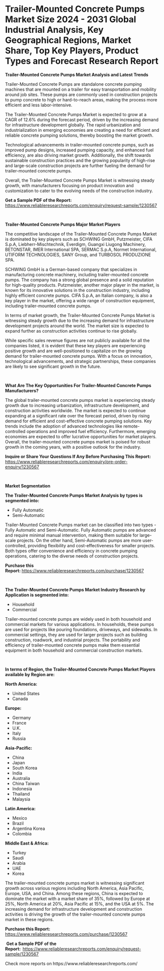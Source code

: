 <p><h1>Trailer-Mounted Concrete Pumps Market Size 2024 - 2031 Global Industrial Analysis, Key Geographical Regions, Market Share, Top Key Players, Product Types and Forecast Research Report</h1></p><p><strong>Trailer-Mounted Concrete Pumps Market Analysis and Latest Trends</strong></p>
<p><p>Trailer-Mounted Concrete Pumps are standalone concrete pumping machines that are mounted on a trailer for easy transportation and mobility around job sites. These pumps are commonly used in construction projects to pump concrete to high or hard-to-reach areas, making the process more efficient and less labor-intensive.</p><p>The Trailer-Mounted Concrete Pumps Market is expected to grow at a CAGR of 12.6% during the forecast period, driven by the increasing demand for infrastructure development globally. The rapid urbanization and industrialization in emerging economies are creating a need for efficient and reliable concrete pumping solutions, thereby boosting the market growth.</p><p>Technological advancements in trailer-mounted concrete pumps, such as improved pump designs, increased pumping capacity, and enhanced fuel efficiency, are also driving market growth. Additionally, the shift towards sustainable construction practices and the growing popularity of high-rise and large-scale construction projects are further fueling the demand for trailer-mounted concrete pumps.</p><p>Overall, the Trailer-Mounted Concrete Pumps Market is witnessing steady growth, with manufacturers focusing on product innovation and customization to cater to the evolving needs of the construction industry.</p></p>
<p><strong>Get a Sample PDF of the Report:&nbsp;</strong> <a href="https://www.reliableresearchreports.com/enquiry/request-sample/1230567">https://www.reliableresearchreports.com/enquiry/request-sample/1230567</a></p>
<p>&nbsp;</p>
<p><strong>Trailer-Mounted Concrete Pumps Major Market Players</strong></p>
<p><p>The competitive landscape of the Trailer-Mounted Concrete Pumps Market is dominated by key players such as SCHWING GmbH, Putzmeister, CIFA S.p.A, Liebherr-Mischtechnik, Everdigm, Guangxi Liugong Machinery, BETONSTAR, IMER International SPA, SERMAC S.p.A, Normet International, UTIFORM TECHNOLOGIES, SANY Group, and TURBOSOL PRODUZIONE SPA.</p><p>SCHWING GmbH is a German-based company that specializes in manufacturing concrete machinery, including trailer-mounted concrete pumps. The company has a strong global presence and a solid reputation for high-quality products. Putzmeister, another major player in the market, is known for its innovative solutions in the construction industry, including highly efficient concrete pumps. CIFA S.p.A, an Italian company, is also a key player in the market, offering a wide range of construction equipment, including trailer-mounted concrete pumps.</p><p>In terms of market growth, the Trailer-Mounted Concrete Pumps Market is witnessing steady growth due to the increasing demand for infrastructure development projects around the world. The market size is expected to expand further as construction activities continue to rise globally.</p><p>While specific sales revenue figures are not publicly available for all the companies listed, it is evident that these key players are experiencing positive growth and are well-positioned to capitalize on the growing demand for trailer-mounted concrete pumps. With a focus on innovation, technological advancements, and strategic partnerships, these companies are likely to see significant growth in the future.</p></p>
<p>&nbsp;</p>
<p><strong>What Are The Key Opportunities For Trailer-Mounted Concrete Pumps Manufacturers?</strong></p>
<p><p>The global trailer-mounted concrete pumps market is experiencing steady growth due to increasing urbanization, infrastructure development, and construction activities worldwide. The market is expected to continue expanding at a significant rate over the forecast period, driven by rising demand for efficient and cost-effective concrete pumping solutions. Key trends include the adoption of advanced technologies like remote-controlled operations and improved fuel efficiency. Furthermore, emerging economies are expected to offer lucrative opportunities for market players. Overall, the trailer-mounted concrete pumps market is poised for robust growth in the coming years, with a positive outlook for the industry.</p></p>
<p><strong>Inquire or Share Your Questions If Any Before Purchasing This Report:</strong> <a href="https://www.reliableresearchreports.com/enquiry/pre-order-enquiry/1230567">https://www.reliableresearchreports.com/enquiry/pre-order-enquiry/1230567</a></p>
<p>&nbsp;</p>
<p><strong>Market Segmentation</strong></p>
<p><strong>The Trailer-Mounted Concrete Pumps Market Analysis by types is segmented into:</strong></p>
<p><ul><li>Fully Automatic</li><li>Semi-Automatic</li></ul></p>
<p><p>Trailer-Mounted Concrete Pumps market can be classified into two types - Fully Automatic and Semi-Automatic. Fully Automatic pumps are advanced and require minimal manual intervention, making them suitable for large-scale projects. On the other hand, Semi-Automatic pumps are more user-controlled, providing flexibility and cost-effectiveness for smaller projects. Both types offer convenience and efficiency in concrete pumping operations, catering to the diverse needs of construction projects.</p></p>
<p><strong>Purchase this Report:&nbsp;</strong><a href="https://www.reliableresearchreports.com/purchase/1230567">https://www.reliableresearchreports.com/purchase/1230567</a></p>
<p>&nbsp;</p>
<p><strong>The Trailer-Mounted Concrete Pumps Market Industry Research by Application is segmented into:</strong></p>
<p><ul><li>Household</li><li>Commercial</li></ul></p>
<p><p>Trailer-mounted concrete pumps are widely used in both household and commercial markets for various applications. In households, these pumps are used for projects like pouring foundations, driveways, and sidewalks. In commercial settings, they are used for larger projects such as building construction, roadwork, and industrial projects. The portability and efficiency of trailer-mounted concrete pumps make them essential equipment in both household and commercial construction markets.</p></p>
<p>&nbsp;</p>
<p><strong>In terms of Region, the Trailer-Mounted Concrete Pumps Market Players available by Region are:</strong></p>
<p>
    <p> <strong> North America: </strong>
        <ul>
            <li>United States</li>
            <li>Canada</li>
        </ul>
        </p> 
    <p> <strong> Europe: </strong>
        <ul>
            <li>Germany</li>
            <li>France</li>
            <li>U.K.</li>
            <li>Italy</li>
            <li>Russia</li>
        </ul>
        </p> 
    <p> <strong> Asia-Pacific: </strong>
        <ul>
            <li>China</li>
            <li>Japan</li>
            <li>South Korea</li>
            <li>India</li>
            <li>Australia</li>
            <li>China Taiwan</li>
            <li>Indonesia</li>
            <li>Thailand</li>
            <li>Malaysia</li>
        </ul>
        </p> 
    <p> <strong> Latin America: </strong>
        <ul>
            <li>Mexico</li>
            <li>Brazil</li>
            <li>Argentina Korea</li>
            <li>Colombia</li>
        </ul>
        </p> 
    <p> <strong> Middle East & Africa: </strong>
        <ul>
            <li>Turkey</li>
            <li>Saudi</li>
            <li>Arabia</li>
            <li>UAE</li>
            <li>Korea</li>
        </ul>
    </p>
    </p>
<p><p>The trailer-mounted concrete pumps market is witnessing significant growth across various regions including North America, Asia Pacific, Europe, USA, and China. Among these regions, China is expected to dominate the market with a market share of 35%, followed by Europe at 25%, North America at 20%, Asia Pacific at 15%, and the USA at 5%. The increasing demand for infrastructure development and construction activities is driving the growth of the trailer-mounted concrete pumps market in these regions.</p></p>
<p><strong>Purchase this Report: </strong><a href="https://www.reliableresearchreports.com/purchase/1230567">https://www.reliableresearchreports.com/purchase/1230567</a></p>
<p>&nbsp;<strong>Get a Sample PDF of the Report:&nbsp;&nbsp;</strong><a href="https://www.reliableresearchreports.com/enquiry/request-sample/1230567">https://www.reliableresearchreports.com/enquiry/request-sample/1230567</a></p>
<p><strong></strong></p>
<p>Check more reports on https://www.reliableresearchreports.com/</p>
